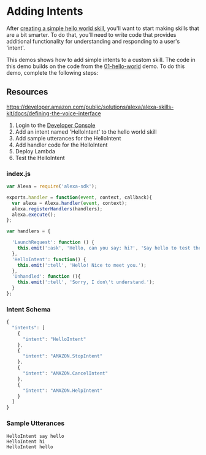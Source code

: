 # Adding Intents

After [creating a simple hello world skill](../01-hello-world), you'll want to start making skills that are a bit smarter. To do that, you'll need to write code that provides additional functionality for understanding and responding to a user's 'intent'.

This demos shows how to add simple intents to a custom skill. The code in this demo builds on the code from the [01-hello-world](/01-hello-world) demo. To do this demo, complete the following steps:

## Resources

https://developer.amazon.com/public/solutions/alexa/alexa-skills-kit/docs/defining-the-voice-interface

1. Login to the [Developer Console](http://developer.amazon.com/alexa)
2. Add an intent named 'HelloIntent' to the hello world skill
3. Add sample utterances for the HelloIntent
4. Add handler code for the HelloIntent
5. Deploy Lambda
6. Test the HelloIntent

### index.js
```javascript
var Alexa = require('alexa-sdk');

exports.handler = function(event, context, callback){
  var alexa = Alexa.handler(event, context);
  alexa.registerHandlers(handlers);
  alexa.execute();
};

var handlers = {

  'LaunchRequest': function () {
    this.emit(':ask', 'Hello, can you say: hi?', 'Say hello to test the Hello Intent.');
  },
  'HelloIntent': function() {
    this.emit(':tell', 'Hello! Nice to meet you.');
  },
  'Unhandled': function (){
    this.emit(':tell', 'Sorry, I don\'t understand.');
  }
};
```
### Intent Schema
```javascript
{
  "intents": [
    {
      "intent": "HelloIntent"
    },
    {
      "intent": "AMAZON.StopIntent"
    },
    {
      "intent": "AMAZON.CancelIntent"
    },
    {
      "intent": "AMAZON.HelpIntent"
    }
  ]
}
```
### Sample Utterances
```text
HelloIntent say hello
HelloIntent hi
HelloIntent hello
```
